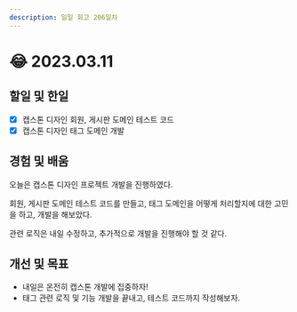```yaml
---
description: 일일 회고 206일차
---
```


# 😂 2023.03.11

## 할일 및 한일&#x20;

* [x] 캡스톤 디자인 회원, 게시판 도메인 테스트 코드&#x20;
* [x] 캡스톤 디자인 태그 도메인 개발&#x20;

## 경험 및 배움&#x20;

오늘은 캡스톤 디자인 프로젝트 개발을 진행하였다.

회원, 게시판 도메인 테스트 코드를 만들고, 태그 도메인을 어떻게 처리할지에 대한 고민을 하고, 개발을 해보았다.

관련 로직은 내일 수정하고, 추가적으로 개발을 진행해야 할 것 같다.

## 개선 및 목표&#x20;

* 내일은 온전히 캡스톤 개발에 집중하자!&#x20;
* 태그 관련 로직 및 기능 개발을 끝내고, 테스트 코드까지 작성해보자.&#x20;
